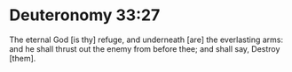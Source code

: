 # Deuteronomy 33:27

The eternal God [is thy] refuge, and underneath [are] the everlasting arms: and he shall thrust out the enemy from before thee; and shall say, Destroy [them].